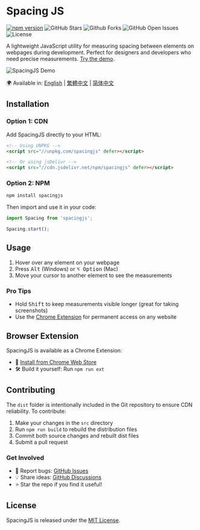 # Spacing JS

[![npm version](https://img.shields.io/npm/v/spacingjs.svg)](https://www.npmjs.com/package/@stevenlei/spacingjs)
![GitHub Stars](https://img.shields.io/github/stars/stevenlei/spacingjs)
![Github Forks](https://img.shields.io/github/forks/stevenlei/spacingjs)
![GitHub Open Issues](https://img.shields.io/github/issues/stevenlei/spacingjs)
![License](https://img.shields.io/github/license/stevenlei/spacingjs)

A lightweight JavaScript utility for measuring spacing between elements on webpages during development. Perfect for designers and developers who need precise measurements. [Try the demo](https://spacingjs.com).

![SpacingJS Demo](screenshot.png)

🌍 Available in: [English](README.md) | [繁體中文](README.zh-Hant.md) | [简体中文](README.zh-Hans.md)

## Installation

### Option 1: CDN

Add SpacingJS directly to your HTML:

```html
<!-- Using UNPKG -->
<script src="//unpkg.com/spacingjs" defer></script>

<!-- Or using jsDelivr -->
<script src="//cdn.jsdelivr.net/npm/spacingjs" defer></script>
```

### Option 2: NPM

```bash
npm install spacingjs
```

Then import and use it in your code:

```javascript
import Spacing from 'spacingjs';

Spacing.start();
```

## Usage

1. Hover over any element on your webpage
2. Press <kbd>Alt</kbd> (Windows) or <kbd>⌥ Option</kbd> (Mac)
3. Move your cursor to another element to see the measurements

### Pro Tips
- Hold <kbd>Shift</kbd> to keep measurements visible longer (great for taking screenshots)
- Use the [Chrome Extension](https://chrome.google.com/webstore/detail/spacingjs/fhjegjndanjcamfldhenjnhnjheecgcc) for permanent access on any website

## Browser Extension

SpacingJS is available as a Chrome Extension:
- 🚀 [Install from Chrome Web Store](https://chrome.google.com/webstore/detail/spacingjs/fhjegjndanjcamfldhenjnhnjheecgcc)
- 🛠️ Build it yourself: Run `npm run ext`

## Contributing

The `dist` folder is intentionally included in the Git repository to ensure CDN reliability. To contribute:

1. Make your changes in the `src` directory
2. Run `npm run build` to rebuild the distribution files
3. Commit both source changes and rebuilt dist files
4. Submit a pull request

### Get Involved
- 🐛 Report bugs: [GitHub Issues](https://github.com/stevenlei/spacingjs/issues)
- 💡 Share ideas: [GitHub Discussions](https://github.com/stevenlei/spacingjs/discussions)
- ⭐ Star the repo if you find it useful!

## License

SpacingJS is released under the [MIT License](LICENSE).
